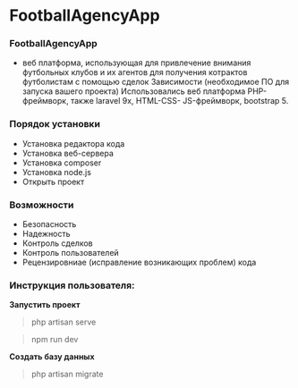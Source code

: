 # FootballAgencyApp
###  FootballAgencyApp 
- веб платформа, использующая для привлечение внимания футбольных клубов и их агентов 
для получения котрактов футболистам с помощью сделок
Зависимости (необходимое ПО для запуска вашего проекта)
Использовались веб платформа PHP-фреймворк, также laravel 9x, HTML-CSS- JS-фреймворк, bootstrap 5.

### Порядок установки

- Установка редактора кода
- Установка веб-сервера
- Установка composer
- Установка node.js
- Открыть проект

### Возможности

- Безопасность
- Надежность
- Контроль сделков
- Контроль пользователей
- Рецензировниае (исправление возникающих проблем) кода

### Инструкция пользователя:

**Запустить проект**

> php artisan serve


> npm run dev

**Создать базу данных**

> php artisan migrate

 

 
